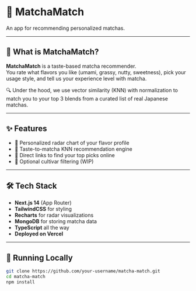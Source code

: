 # 🍵 MatchaMatch

An app for recommending personalized matchas. 

---

## 🧠 What is MatchaMatch?

**MatchaMatch** is a taste-based matcha recommender.  
You rate what flavors you like (umami, grassy, nutty, sweetness), pick your usage style, and tell us your experience level with matcha.

🔍 Under the hood, we use vector similarity (KNN) with normalization to match you to your top 3 blends from a curated list of real Japanese matchas.

---

## ✨ Features

- 🎯 Personalized radar chart of your flavor profile  
- 🧭 Taste-to-matcha KNN recommendation engine  
- 🛒 Direct links to find your top picks online  
- 🍇 Optional cultivar filtering (WIP)

---

## 🛠️ Tech Stack

- **Next.js 14** (App Router)
- **TailwindCSS** for styling
- **Recharts** for radar visualizations
- **MongoDB** for storing matcha data
- **TypeScript** all the way
- **Deployed on Vercel**

---

## 🔧 Running Locally

```bash
git clone https://github.com/your-username/matcha-match.git
cd matcha-match
npm install
